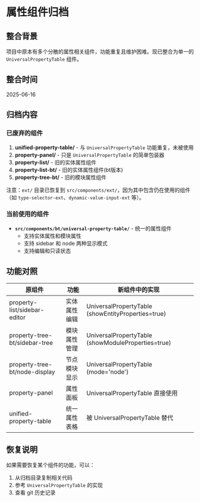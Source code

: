 # 属性组件归档

## 整合背景

项目中原本有多个分散的属性相关组件，功能重复且维护困难。现已整合为单一的 `UniversalPropertyTable` 组件。

## 整合时间
2025-06-16

## 归档内容

### 已废弃的组件

1. **unified-property-table/** - 与 `UniversalPropertyTable` 功能重复，未被使用
2. **property-panel/** - 只是 `UniversalPropertyTable` 的简单包装器
3. **property-list/** - 旧的实体属性组件
4. **property-list-bt/** - 旧的实体属性组件(bt版本)
5. **property-tree-bt/** - 旧的模块属性组件

注意：`ext/` 目录已恢复到 `src/components/ext/`，因为其中包含仍在使用的组件（如 `type-selector-ext`、`dynamic-value-input-ext` 等）。

### 当前使用的组件

- **`src/components/bt/universal-property-table/`** - 统一的属性组件
  - 支持实体属性和模块属性
  - 支持 sidebar 和 node 两种显示模式
  - 支持编辑和只读状态

## 功能对照

| 原组件 | 功能 | 新组件中的实现 |
|--------|------|----------------|
| property-list/sidebar-editor | 实体属性编辑 | UniversalPropertyTable (showEntityProperties=true) |
| property-tree-bt/sidebar-tree | 模块属性管理 | UniversalPropertyTable (showModuleProperties=true) |
| property-tree-bt/node-display | 节点模块显示 | UniversalPropertyTable (mode='node') |
| property-panel | 属性面板 | UniversalPropertyTable 直接使用 |
| unified-property-table | 统一属性表格 | 被 UniversalPropertyTable 替代 |

## 恢复说明

如果需要恢复某个组件的功能，可以：
1. 从归档目录复制相关代码
2. 参考 `UniversalPropertyTable` 的实现
3. 查看 git 历史记录
